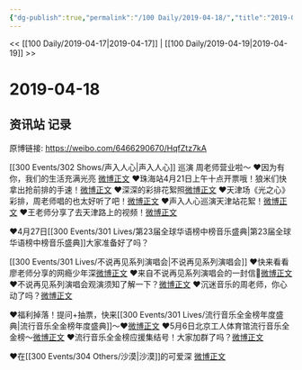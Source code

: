 ```yaml
---
{"dg-publish":true,"permalink":"/100 Daily/2019-04-18/","title":"2019-04-18","created":"2023-03-12T15:43:10.163+08:00","updated":"2023-03-12T15:49:00.732+08:00"}
---
```



<< [[100 Daily/2019-04-17\|2019-04-17]] | [[100 Daily/2019-04-19\|2019-04-19]] >>

# 2019-04-18

## 资讯站 记录

原博链接: https://weibo.com/6466290670/HqfZtz7kA

[[300 Events/302 Shows/声入人心\|声入人心]] 巡演
周老师营业啦～
❤️因为有你，我们的生活充满光亮
[微博正文](https://m.weibo.cn/6466290670/4362556677608430)
❤️珠海站4月21日上午十点开票哦！狼米们快拿出抢前排的手速！[微博正文](https://m.weibo.cn/6466290670/4362465439217376)
❤️深深的彩排花絮照[微博正文](https://m.weibo.cn/6466290670/4362502785206395)
❤️天津场《光之心》彩排，周老师唱的也太好听了吧！[微博正文](https://m.weibo.cn/6466290670/4362503695502188)
❤️声入人心巡演天津站花絮！[微博正文](https://m.weibo.cn/6466290670/4362545215276051)
❤️王老师分享了去天津路上的视频！[微博正文](https://m.weibo.cn/6466290670/4362551846899919)

❤️4月27日[[300 Events/301 Lives/第23届全球华语榜中榜音乐盛典\|第23届全球华语榜中榜音乐盛典]]大家准备好了吗？[](https://m.weibo.cn/6466290670/4362385475677791)

[[300 Events/301 Lives/不说再见系列演唱会\|不说再见系列演唱会]]
❤️快来看看廖老师分享的网瘾少年深[微博正文](https://m.weibo.cn/6466290670/4362391523542582)
❤️来自不说再见系列演唱会的一封信🐰[微博正文](https://m.weibo.cn/6466290670/4362393913935057)
❤️不说再见系列演唱会观演须知了解一下？[微博正文](https://m.weibo.cn/6466290670/4362447231907081)
❤️沉迷音乐的周老师，你心动了吗？[微博正文](https://m.weibo.cn/6616799622/4362447269460640)

❤️福利掉落！提问+抽票，快来[[300 Events/301 Lives/流行音乐全金榜年度盛典\|流行音乐全金榜年度盛典]]～❤️[微博正文](https://m.weibo.cn/6466290670/4362433789343162)
❤️5月6日北京工人体育馆流行音乐全金榜～[微博正文](https://m.weibo.cn/6466290670/4362538144191773)
❤️流行音乐全金榜应援集结号！大家加群了吗？[微博正文](https://m.weibo.cn/6466290670/4362540454368987)

❤️在[[300 Events/304 Others/沙漠\|沙漠]]的可爱深
[微博正文](https://m.weibo.cn/6466290670/4362514969616486)
